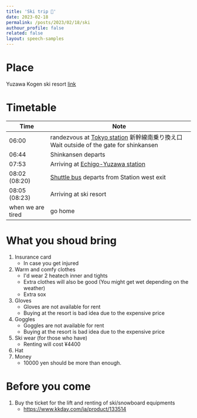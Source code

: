 ```yaml
---
title: 'Ski trip 🎿'
date: 2023-02-18
permalink: /posts/2023/02/18/ski
authour_profile: false
related: false
layout: speech-samples
---
```


# Place
Yuzawa Kogen ski resort [link](https://www.yuzawakogen.com/)

# Timetable
| Time              | Note                                                                                                                                 |
| ----------------- | ------------------------------------------------------------------------------------------------------------------------------------ |
| 06:00             | randezvous at [Tokyo station](https://goo.gl/maps/Ryd3SKdBbpAryZ4s6) 新幹線南乗り換え口 Wait outside of the gate for shinkansen      |
| 06:44             | Shinkansen departs                                                                                                                   |
| 07:53             | Arriving at [Echigo-Yuzawa station](https://goo.gl/maps/j5EZD9v5Fp2XgMoC9)                                                           |
| 08:02 (08:20)     | [Shuttle bus](https://www.yuzawakogen.com/wordpress/wp-content/uploads/2022/12/130023_4c_bus-web.pdf) departs from Station west exit |
| 08:05 (08:23)     | Arriving at ski resort                                                                                                               |
| when we are tired | go home                                                                                                                              |

# What you shoud bring
1. Insurance card
    - In case you get injured
1. Warm and comfy clothes 
    - I'd wear 2 heatech inner and tights
    - Extra clothes will also be good (You might get wet depending on the weather)
    - Extra sox
1. Gloves
    - Gloves are not available for rent
    - Buying at the resort is bad idea due to the expensive price
1. Goggles
    - Goggles are not available for rent
    - Buying at the resort is bad idea due to the expensive price
1. Ski wear (for those who have)
    - Renting will cost ¥4400
1. Hat
1. Money
    - 10000 yen should be more than enough.

# Before you come
1. Buy the ticket for the lift and renting of ski/snowboard equipments
    - https://www.kkday.com/ja/product/133514
